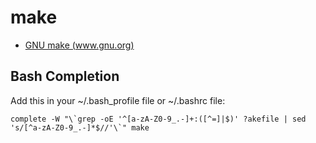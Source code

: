 # make

- [GNU make (www.gnu.org)](https://www.gnu.org/software/make/manual/make.html)

## Bash Completion

Add this in your ~/.bash_profile file or ~/.bashrc file:
```shell
complete -W "\`grep -oE '^[a-zA-Z0-9_.-]+:([^=]|$)' ?akefile | sed 's/[^a-zA-Z0-9_.-]*$//'\`" make
```